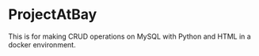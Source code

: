# ProjectAtBay

This is for making CRUD operations on MySQL with Python and HTML in a docker environment.

